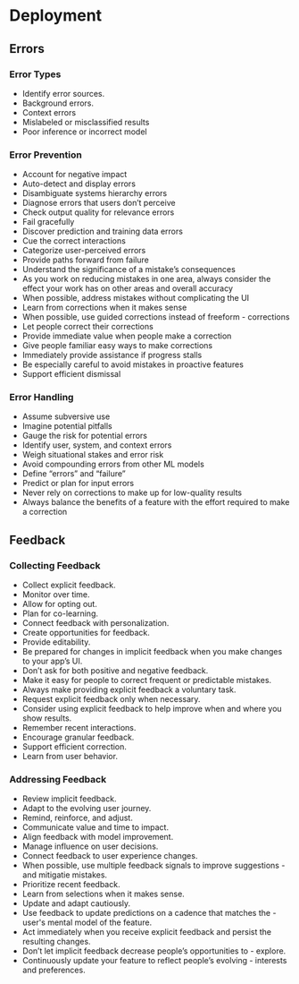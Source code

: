 # Deployment

## Errors

### Error Types

- Identify error sources.
- Background errors.
- Context errors
- Mislabeled or misclassified results
- Poor inference or incorrect model

### Error Prevention

- Account for negative impact
- Auto-detect and display errors
- Disambiguate systems hierarchy errors
- Diagnose errors that users don’t perceive
- Check output quality for relevance errors
- Fail gracefully
- Discover prediction and training data errors
- Cue the correct interactions
- Categorize user-perceived errors
- Provide paths forward from failure
- Understand the significance of a mistake’s consequences
- As you work on reducing mistakes in one area, always consider the effect your work has on other areas and overall accuracy
- When possible, address mistakes without complicating the UI
- Learn from corrections when it makes sense
- When possible, use guided corrections instead of freeform - corrections
- Let people correct their corrections
- Provide immediate value when people make a correction
- Give people familiar easy ways to make corrections
- Immediately provide assistance if progress stalls
- Be especially careful to avoid mistakes in proactive features
- Support efficient dismissal

### Error Handling

- Assume subversive use
- Imagine potential pitfalls
- Gauge the risk for potential errors
- Identify user, system, and context errors
- Weigh situational stakes and error risk
- Avoid compounding errors from other ML models
- Define “errors” and “failure”
- Predict or plan for input errors
- Never rely on corrections to make up for low-quality results
- Always balance the benefits of a feature with the effort required to make a correction

## Feedback

### Collecting Feedback

- Collect explicit feedback.
- Monitor over time.
- Allow for opting out.
- Plan for co-learning.
- Connect feedback with personalization.
- Create opportunities for feedback.
- Provide editability.
- Be prepared for changes in implicit feedback when you make changes to your app’s UI.
- Don’t ask for both positive and negative feedback.
- Make it easy for people to correct frequent or predictable mistakes.
- Always make providing explicit feedback a voluntary task.
- Request explicit feedback only when necessary.
- Consider using explicit feedback to help improve when and where you show results.
- Remember recent interactions.
- Encourage granular feedback.
- Support efficient correction.
- Learn from user behavior.

### Addressing Feedback

- Review implicit feedback.
- Adapt to the evolving user journey.
- Remind, reinforce, and adjust.
- Communicate value and time to impact.
- Align feedback with model improvement.
- Manage influence on user decisions.
- Connect feedback to user experience changes.
- When possible, use multiple feedback signals to improve suggestions - and mitigatie mistakes.
- Prioritize recent feedback.
- Learn from selections when it makes sense.
- Update and adapt cautiously.
- Use feedback to update predictions on a cadence that matches the - user's mental model of the feature.
- Act immediately when you receive explicit feedback and persist the resulting changes.
- Don’t let implicit feedback decrease people’s opportunities to - explore.
- Continuously update your feature to reflect people’s evolving - interests and preferences.
